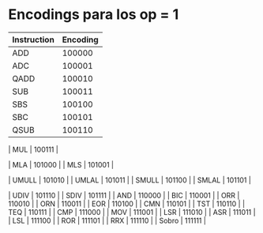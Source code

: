 # Encodings para los op = 1

| Instruction | Encoding |
| ----------- | -------- |
| ADD         | 100000   |
| ADC         | 100001   |
| QADD        | 100010   |
| SUB         | 100011   |
| SBS         | 100100   |
| SBC         | 100101   |
| QSUB        | 100110   |

| MUL | 100111 |

| MLA | 101000 |
| MLS | 101001 |

| UMULL | 101010 |
| UMLAL | 101011 |
| SMULL | 101100 |
| SMLAL | 101101 |

| UDIV | 101110 |
| SDIV | 101111 |
| AND | 110000 |
| BIC | 110001 |
| ORR | 110010 |
| ORN | 110011 |
| EOR | 110100 |
| CMN | 110101 |
| TST | 110110 |
| TEQ | 110111 |
| CMP | 111000 |
| MOV | 111001 |
| LSR | 111010 |
| ASR | 111011 |
| LSL | 111100 |
| ROR | 111101 |
| RRX | 111110 |
| Sobro | 111111 |
